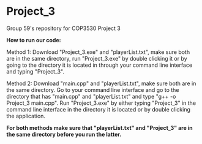 # Project_3
Group 59's repository for COP3530 Project 3

**How to run our code:**

Method 1: Download "Project_3.exe" and "playerList.txt", make sure both are in the same directory, run "Project_3.exe" by double clicking it or by going to the directory it is located in through your command line interface and typing "Project_3".

Method 2: Download "main.cpp" and "playerList.txt", make sure both are in the same directory. Go to your command line interface and go to the directory that has "main.cpp" and "playerList.txt" and type "g++ -o Project_3 main.cpp". Run "Project_3.exe" by either typing "Project_3" in the command line interface in the directory it is located or by double clicking the application. 

**For both methods make sure that "playerList.txt" and "Project_3" are in the same directory before you run the latter.**
